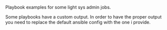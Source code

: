 Playbook examples for some light sys admin jobs. 

Some playbooks have a custom output. In order to have the proper output you need to replace the default ansible config with the one i provide.
